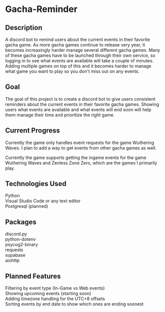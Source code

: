 # Gacha-Reminder
## Description
A discord bot to remind users about the current events in their favorite gacha game. As more gacha games continue to release very year, it becomes increasingly harder manage several different gacha games. Many of these gacha games have to be launched through their own service, so logging in to see what events are available will take a couple of minutes. Adding multiple games on top of this and it becomes harder to manage what game you want to play so you don't miss out on any events.

## Goal
The goal of this project is to create a discord bot to give users consistent reminders about the current events in their favorite gacha games. Showing users what events are available and what events will end soon will help them manage their time and prioritize the right game.

## Current Progress
Currently the game only handles event requests for the game Wuthering Waves. I plan to add a way to get events from other gacha games as well.  

Currently the game supports getting the ingame events for the game Wuthering Waves and Zenless Zone Zero, which are the games I primarily play.

## Technologies Used
Python  
Visual Studio Code or any text editor  
Postgresql (planned)

## Packages
discord.py  
python-dotenv  
psycog2-binary  
requests  
supabase  
aiohttp 

## Planned Features
Filtering by event type (In-Game vs Web events)  
Showing upcoming events (starting soon)  
Adding timezone handling for the UTC+8 offsets  
Sorting events by end date to show which ones are ending soonest  
  



